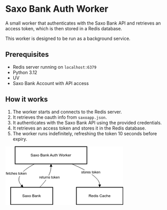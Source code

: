# Saxo Bank Auth Worker

A small worker that authenticates with the Saxo Bank API and retrieves an
access token, which is then stored in a Redis database.

This worker is designed to be run as a background service.

## Prerequisites

- Redis server running on `localhost:6379`
- Python 3.12
- UV
- Saxo Bank Account with API access

## How it works

1. The worker starts and connects to the Redis server.
2. It retrieves the oauth info from `saxoapp.json`.
3. It authenticates with the Saxo Bank API using the provided credentials.
4. It retrieves an access token and stores it in the Redis database.
5. The worker runs indefinitely, refreshing the token 10 seconds before expiry.

![Diagram](./assets/diagram.png)
